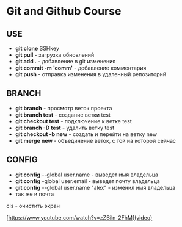 # Git and Github Course

## USE
- **git clone** SSHkey
- **git pull** - загрузка обновлений
- **git add .**  - добавление в git изменения
- **git commit -m 'comm'** - добавление комментария
- **git push** - отправка изменения в удаленный репозиторий

## BRANCH
- **git branch** - просмотр веток проекта
- **git branch test** - создание ветки test
- **git checkout test** - подключение к ветке test
- **git branch -D test** - удалить ветку test
- **git checkout -b new** - создать и перейти на ветку new
- **git merge new** - объединение веток, с той на которой сейчас

## CONFIG
- **git config** --global user.name - выведет имя владельца
- **git config** -global user.email - выведет почту владельца
- **git config** --global user.name "alex" - изменил имя владельца
- так же и почта


cls - очистить экран

[https://www.youtube.com/watch?v=zZBiln_2FhM](video)